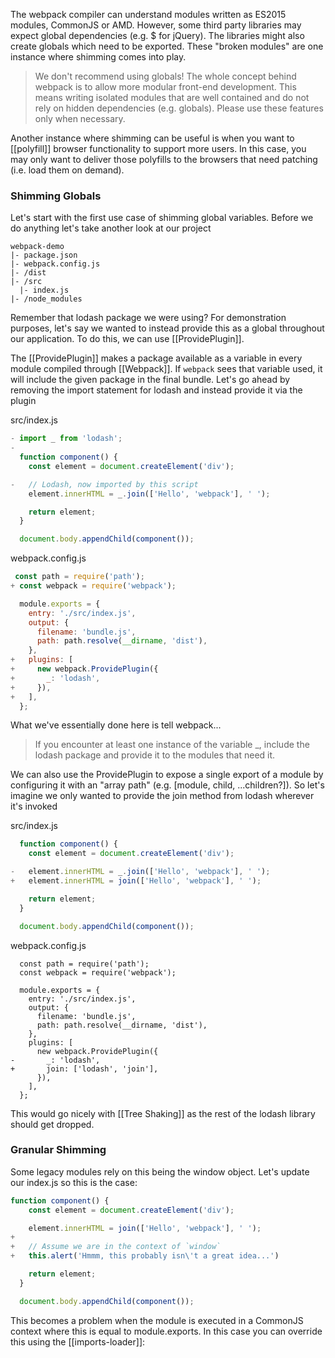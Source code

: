 The webpack compiler can understand modules written as ES2015 modules, CommonJS or AMD. However, some third party libraries may expect global dependencies (e.g. $ for jQuery). The libraries might also create globals which need to be exported. These "broken modules" are one instance where shimming comes into play.

> We don't recommend using globals! The whole concept behind webpack is to allow more modular front-end development. This means writing isolated modules that are well contained and do not rely on hidden dependencies (e.g. globals). Please use these features only when necessary.

Another instance where shimming can be useful is when you want to [[polyfill]] browser functionality to support more users. In this case, you may only want to deliver those polyfills to the browsers that need patching (i.e. load them on demand).

### Shimming Globals
Let's start with the first use case of shimming global variables. Before we do anything let's take another look at our project

```text
webpack-demo
|- package.json
|- webpack.config.js
|- /dist
|- /src
  |- index.js
|- /node_modules
```

Remember that lodash package we were using? For demonstration purposes, let's say we wanted to instead provide this as a global throughout our application. To do this, we can use [[ProvidePlugin]].

The [[ProvidePlugin]] makes a package available as a variable in every module compiled through [[Webpack]]. If `webpack` sees that variable used, it will include the given package in the final bundle. Let's go ahead by removing the import statement for lodash and instead provide it via the plugin

src/index.js


```js
- import _ from 'lodash';
-
  function component() {
    const element = document.createElement('div');

-   // Lodash, now imported by this script
    element.innerHTML = _.join(['Hello', 'webpack'], ' ');

    return element;
  }

  document.body.appendChild(component());
```

webpack.config.js

```js
 const path = require('path');
+ const webpack = require('webpack');

  module.exports = {
    entry: './src/index.js',
    output: {
      filename: 'bundle.js',
      path: path.resolve(__dirname, 'dist'),
    },
+   plugins: [
+     new webpack.ProvidePlugin({
+       _: 'lodash',
+     }),
+   ],
  };
```

What we've essentially done here is tell webpack...


>If you encounter at least one instance of the variable _, include the lodash package and provide it to the modules that need it.

We can also use the ProvidePlugin to expose a single export of a module by configuring it with an "array path" (e.g. [module, child, ...children?]). So let's imagine we only wanted to provide the join method from lodash wherever it's invoked

src/index.js

```js
  function component() {
    const element = document.createElement('div');

-   element.innerHTML = _.join(['Hello', 'webpack'], ' ');
+   element.innerHTML = join(['Hello', 'webpack'], ' ');

    return element;
  }

  document.body.appendChild(component());
```
webpack.config.js


```
  const path = require('path');
  const webpack = require('webpack');

  module.exports = {
    entry: './src/index.js',
    output: {
      filename: 'bundle.js',
      path: path.resolve(__dirname, 'dist'),
    },
    plugins: [
      new webpack.ProvidePlugin({
-       _: 'lodash',
+       join: ['lodash', 'join'],
      }),
    ],
  };
```

This would go nicely with [[Tree Shaking]] as the rest of the lodash library should get dropped.


### Granular Shimming
Some legacy modules rely on this being the window object. Let's update our index.js so this is the case:

```js
function component() {
    const element = document.createElement('div');

    element.innerHTML = join(['Hello', 'webpack'], ' ');
+
+   // Assume we are in the context of `window`
+   this.alert('Hmmm, this probably isn\'t a great idea...')

    return element;
  }

  document.body.appendChild(component());
```

This becomes a problem when the module is executed in a CommonJS context where this is equal to module.exports. In this case you can override this using the [[imports-loader]]: